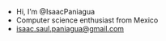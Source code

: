 - Hi, I’m @IsaacPaniagua
- Computer science enthusiast from Mexico
- isaac.saul.paniagua@gmail.com


